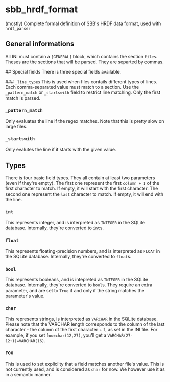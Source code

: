# sbb_hrdf_format
(mostly) Complete formal definition of SBB's HRDF data format, used with `hrdf_parser`

## General informations
All INI must contain a `[GENERAL]` block, which contains the section `files`. Theses are the sections that will be parsed. They are separted by commas.

## Special fields
There is three special fields available.

### `_line_types`
This is used when files contails different types of lines. Each comma-separated value must match to a section. Use the `_pattern_match` or `_startswith` field to restrict line matching. Only the first match is parsed.

### `_pattern_match`
Only evaluates the line if the regex matches. Note that this is pretty slow on large files.

### `_startswith`
Only evalutes the line if it starts with the given value.

## Types
There is four basic field types. They all contain at least two parameters (even if they're empty). The first one represent the first `column + 1` of the first character to match. If empty, it will start with the first character. The second one represent the `last` character to match. If empty, it will end with the line. 

### `int`
This represents integer, and is interpreted as `INTEGER` in the SQLite database. Internally, they're converted to `int`s.

### `float`
This represents floating-precision numbers, and is interpreted as `FLOAT` in the SQLite database. Internally, they're converted to `float`s.

### `bool`
This represents booleans, and is intepreted as `INTEGER` in the SQLite database. Internally, they're converted to `bool`s. They require an extra parameter, and are set to `True` if and only if the string matches the parameter's value.

### `char`
This represents strings, is interpreted as `VARCHAR` in the SQLite database. Please note that the VARCHAR length corresponds to the column of the last character - the column of the first character + 1, as set in the INI file. For example, if you set `foo=char(12,27)`, you'll get a `VARCHAR(27-12+1)=VARCHAR(16)`.

### `FOO`
This is used to set explicilty that a field matches another file's value. This is not currently used, and is considered as `char` for now. We however use it as in a semantic manner.
